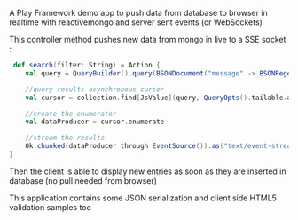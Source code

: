 A Play Framework demo app to push data from database to browser in realtime with reactivemongo and server sent events (or WebSockets)

This controller method pushes new data from mongo in live to a SSE socket : 

```scala
 def search(filter: String) = Action { 
    val query = QueryBuilder().query(BSONDocument("message" -> BSONRegex(filter, "")))

    //query results asynchronous cursor
    val cursor = collection.find[JsValue](query, QueryOpts().tailable.awaitData)

    //create the enumerator
    val dataProducer = cursor.enumerate

    //stream the results
    Ok.chunked(dataProducer through EventSource()).as("text/event-stream")
}

```
Then the client is able to display new entries as soon as they are inserted in database (no pull needed from browser)

This application contains some JSON serialization and client side HTML5 validation samples too
